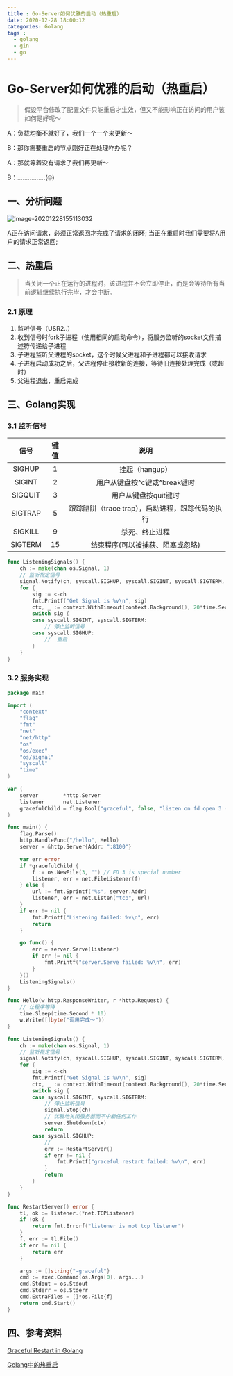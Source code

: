 ```yaml
---
title : Go-Server如何优雅的启动（热重启）
date: 2020-12-28 18:00:12
categories: Golang
tags :
  - golang
  - gin
  - go
---
```

# Go-Server如何优雅的启动（热重启）

> 假设平台修改了配置文件只能重启才生效，但又不能影响正在访问的用户该如何是好呢～

A：负载均衡不就好了，我们一个一个来更新～

B：那你需要重启的节点刚好正在处理咋办呢？

A：那就等着没有请求了我们再更新～

B：................(🙄️)

## 一、分析问题

![image-20201228155113032](images/one.png)

A正在访问请求，必须正常返回才完成了请求的闭环; 当正在重启时我们需要将A用户的请求正常返回;

## 二、热重启

>当关闭一个正在运行的进程时，该进程并不会立即停止，而是会等待所有当前逻辑继续执行完毕，才会中断。

### 2.1 原理

1. 监听信号（USR2..）
2. 收到信号时fork子进程（使用相同的启动命令），将服务监听的socket文件描述符传递给子进程
3. 子进程监听父进程的socket，这个时候父进程和子进程都可以接收请求
4. 子进程启动成功之后，父进程停止接收新的连接，等待旧连接处理完成（或超时）
5. 父进程退出，重启完成

## 三、Golang实现

### 3.1 监听信号

|  信号   | 键值 |                       说明                       |
| :-----: | :--: | :----------------------------------------------: |
| SIGHUP  |  1   |                  挂起（hangup）                  |
| SIGINT  |  2   |           用户从键盘按^c键或^break键时           |
| SIGQUIT |  3   |               用户从键盘按quit键时               |
| SIGTRAP |  5   | 跟踪陷阱（trace trap），启动进程，跟踪代码的执行 |
| SIGKILL |  9   |                  杀死、终止进程                  |
| SIGTERM |  15  |         结束程序(可以被捕获、阻塞或忽略)         |

```go
func ListeningSignals() {
	ch := make(chan os.Signal, 1)
	// 监听指定信号
	signal.Notify(ch, syscall.SIGHUP, syscall.SIGINT, syscall.SIGTERM, syscall.SIGQUIT)
	for {
		sig := <-ch
		fmt.Printf("Get Signal is %v\n", sig)
		ctx, _ := context.WithTimeout(context.Background(), 20*time.Second)
		switch sig {
		case syscall.SIGINT, syscall.SIGTERM:
			// 停止监听信号
		case syscall.SIGHUP:
			//  重启
		}
	}
}
```

### 3.2 服务实现

```go
package main

import (
	"context"
	"flag"
	"fmt"
	"net"
	"net/http"
	"os"
	"os/exec"
	"os/signal"
	"syscall"
	"time"
)

var (
	server        *http.Server
	listener      net.Listener
	gracefulChild = flag.Bool("graceful", false, "listen on fd open 3 (internal use only)")
)

func main() {
	flag.Parse()
	http.HandleFunc("/hello", Hello)
	server = &http.Server{Addr: ":8100"}

	var err error
	if *gracefulChild {
		f := os.NewFile(3, "") // FD 3 is special number
		listener, err = net.FileListener(f)
	} else {
		url := fmt.Sprintf("%s", server.Addr)
		listener, err = net.Listen("tcp", url)
	}
	if err != nil {
		fmt.Printf("Listening failed: %v\n", err)
		return
	}

	go func() {
		err = server.Serve(listener)
		if err != nil {
			fmt.Printf("server.Serve failed: %v\n", err)
		}
	}()
	ListeningSignals()
}

func Hello(w http.ResponseWriter, r *http.Request) {
	// 让程序等待
	time.Sleep(time.Second * 10)
	w.Write([]byte("调用完成～"))
}

func ListeningSignals() {
	ch := make(chan os.Signal, 1)
	// 监听指定信号
	signal.Notify(ch, syscall.SIGHUP, syscall.SIGINT, syscall.SIGTERM, syscall.SIGQUIT)
	for {
		sig := <-ch
		fmt.Printf("Get Signal is %v\n", sig)
		ctx, _ := context.WithTimeout(context.Background(), 20*time.Second)
		switch sig {
		case syscall.SIGINT, syscall.SIGTERM:
			// 停止监听信号
			signal.Stop(ch)
			// 优雅地关闭服务器而不中断任何工作
			server.Shutdown(ctx)
			return
		case syscall.SIGHUP:
			//
			err := RestartServer()
			if err != nil {
				fmt.Printf("graceful restart failed: %v\n", err)
			}
			return
		}
	}
}

func RestartServer() error {
	tl, ok := listener.(*net.TCPListener)
	if !ok {
		return fmt.Errorf("listener is not tcp listener")
	}
	f, err := tl.File()
	if err != nil {
		return err
	}

	args := []string{"-graceful"}
	cmd := exec.Command(os.Args[0], args...)
	cmd.Stdout = os.Stdout
	cmd.Stderr = os.Stderr
	cmd.ExtraFiles = []*os.File{f}
	return cmd.Start()
}
```

## 四、参考资料

[Graceful Restart in Golang](https://grisha.org/blog/2014/06/03/graceful-restart-in-golang/)

[Golang中的热重启](https://cloud.tencent.com/developer/article/1388556)
